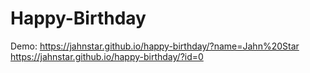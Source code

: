 # Happy-Birthday

Demo:
https://jahnstar.github.io/happy-birthday/?name=Jahn%20Star
https://jahnstar.github.io/happy-birthday/?id=0
